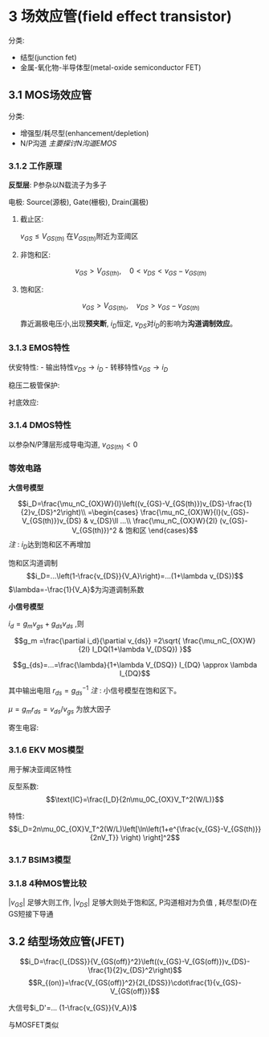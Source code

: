 # 3 场效应管(field effect transistor)
分类:
- 结型(junction fet)
- 金属-氧化物-半导体型(metal-oxide semiconductor FET)

## 3.1 MOS场效应管
分类:
- 增强型/耗尽型(enhancement/depletion)
- N/P沟道
*主要探讨N沟道EMOS*

### 3.1.2 工作原理
**反型层**: P参杂以N载流子为多子

电极: Source(源极), Gate(栅极), Drain(漏极)

1. 截止区:
   
    $v_{GS}\le V_{GS(th)}$
    在$V_{GS(th)}$附近为亚阈区
2. 非饱和区:
   
    $$v_{GS}>V_{GS(th)},\quad 0<v_{DS}<v_{GS}-v_{GS(th)}$$

3. 饱和区:

    $$v_{GS}>V_{GS(th)},\quad v_{DS}>v_{GS}-v_{GS(th)}$$

    靠近漏极电压小,出现**预夹断**, $i_D$恒定, $v_{DS}$对$i_D$的影响为**沟道调制效应**。
### 3.1.3 EMOS特性

伏安特性:
    - 输出特性$v_{DS}\to i_D$
    - 转移特性$v_{GS}\to i_D$

稳压二极管保护:

衬底效应:

### 3.1.4 DMOS特性

以参杂N/P薄层形成导电沟道, $v_{GS(th)}<0$

### 等效电路

**大信号模型**

$$i_D=\frac{\mu_nC_{OX}W}{l}\left((v_{GS}-V_{GS(th)})v_{DS}-\frac{1}{2}v_{DS}^2\right)\\
=\begin{cases}
    \frac{\mu_nC_{OX}W}{l}(v_{GS}-V_{GS(th)})v_{DS} & v_{DS}\ll ...\\
    \frac{\mu_nC_{OX}W}{2l} (v_{GS}-V_{GS(th)})^2 & 饱和区
\end{cases}$$
*注* : $i_D$达到饱和区不再增加

饱和区沟道调制
$$i_D=...\left(1-\frac{v_{DS}}{V_A}\right)=...(1+\lambda v_{DS})$$
$\lambda=-\frac{1}{V_A}$为沟道调制系数

**小信号模型**

$i_d=g_mv_{gs}+g_{ds}v_{ds}$ ,则

$$g_m =\frac{\partial i_d}{\partial v_{ds}} =2\sqrt{ \frac{\mu_nC_{OX}W}{2l} I_DQ(1+\lambda V_{DSQ}) }$$

$$g_{ds}=...=\frac{\lambda}{1+\lambda V_{DSQ}} I_{DQ} \approx \lambda I_{DQ}$$

其中输出电阻 $r_{ds}=g_{ds}^{-1}$
*注* : 小信号模型在饱和区下。

$\mu=g_mr_{ds}=v_{ds}/v_{gs}$
为放大因子

寄生电容:

### 3.1.6 EKV MOS模型
用于解决亚阈区特性

反型系数:
$$\text{IC}=\frac{I_D}{2n\mu_0C_{OX}V_T^2(W/L)}$$

特性:
$$i_D=2n\mu_0C_{OX}V_T^2(W/L)\left[\ln\left(1+e^{\frac{v_{GS}-V_{GS(th)}}{2nV_T}} \right) \right]^2$$

### 3.1.7 BSIM3模型
### 3.1.8 4种MOS管比较

$|v_{GS}|$ 足够大则工作, $|v_{DS}|$ 足够大则处于饱和区, P沟道相对为负值
, 耗尽型(D)在GS短接下导通

## 3.2 结型场效应管(JFET)

$$i_D=\frac{I_{DSS}}{V_{GS(off)}^2}\left((v_{GS}-V_{GS(off)})v_{DS}-\frac{1}{2}v_{DS}^2\right)$$
$$R_{(on)}=\frac{V_{GS(off)}^2}{2I_{DSS}}\cdot\frac{1}{v_{GS}-V_{GS(off)}}$$

大信号$i_D'=... (1-\frac{v_{GS}}{V_A})$

与MOSFET类似